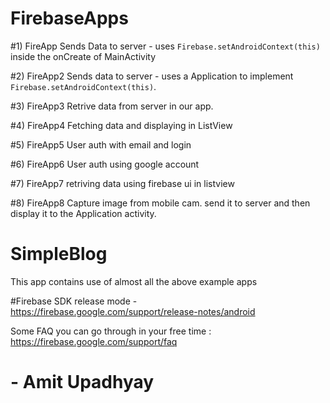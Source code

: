 # FirebaseApps

#1) FireApp
Sends Data to server - uses `Firebase.setAndroidContext(this)` inside the onCreate of MainActivity


#2) FireApp2
Sends data to server - uses a Application to implement `Firebase.setAndroidContext(this)`.


#3) FireApp3
Retrive data from server in our app.


#4) FireApp4
Fetching data and displaying in ListView


#5) FireApp5
User auth with email and login


#6) FireApp6
User auth using google account


#7) FireApp7
retriving data using firebase ui in listview

#8) FireApp8
Capture image from mobile cam. send it to server and then display it to the Application activity.

# SimpleBlog
This app contains use of almost all the above example apps

#Firebase SDK release mode - https://firebase.google.com/support/release-notes/android

Some FAQ you can go through in your free time : https://firebase.google.com/support/faq

# - Amit Upadhyay
